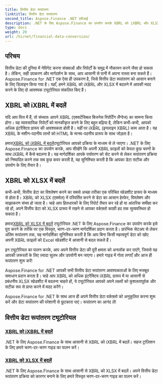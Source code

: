 ```yaml
---
title: वित्तीय डेटा रूपांतरण
linktitle: वित्तीय डेटा रूपांतरण
second_title: Aspose.Finance .NET एपीआई
description: .NET के लिए Aspose.Finance का उपयोग करके XBRL को iXBRL और XLSX में बदलने के बारे में हमारे विस्तृत ट्यूटोरियल देखें। आसानी से अपने वित्तीय डेटा रूपांतरण को सरल बनाएँ।
type: docs
weight: 20
url: /hi/net/financial-data-conversion/
---
```

## परिचय

वित्तीय डेटा की दुनिया में नेविगेट करना संख्याओं और रिपोर्टों के समुद्र में नौकायन करने जैसा हो सकता है। लेकिन, सही उपकरण और मार्गदर्शन के साथ, आप आसानी से पानी में अपना रास्ता बना सकते हैं। Aspose.Finance for .NET एक ऐसा ही उपकरण है, जिसे वित्तीय डेटा रूपांतरण को आसान बनाने के लिए डिज़ाइन किया गया है। यहाँ, हमने XBRL को iXBRL और XLSX में बदलने में आपकी मदद करने के लिए दो आवश्यक ट्यूटोरियल संकलित किए हैं।

## XBRL को iXBRL में बदलें

यदि आप वित्त में हैं, तो संभवतः आपने XBRL (एक्सटेंसिबल बिजनेस रिपोर्टिंग लैंग्वेज) का सामना किया होगा। यह व्यावसायिक रिपोर्टों को मानकीकृत करने के लिए बहुत बढ़िया है, लेकिन कभी-कभी, आपको अधिक इंटरैक्टिव प्रारूप की आवश्यकता होती है। यहीं पर iXBRL (इनलाइन XBRL) काम आता है। यह XBRL के मशीन-पठनीय लाभों को HTML के मानव-पठनीय प्रारूप के साथ जोड़ता है।

 हमारा[XBRL को iXBRL में बदलें](./convert-xbrl-to-ixbrl/)ट्यूटोरियल आपको प्रक्रिया के माध्यम से ले जाएगा। .NET के लिए Aspose.Finance का उपयोग करके, आप सीखेंगे कि अपनी XBRL फ़ाइलों को केवल कुछ चरणों के साथ iXBRL में कैसे बदलना है। यह मार्गदर्शिका आपके पर्यावरण को सेट करने से लेकर रूपांतरण प्रक्रिया को निष्पादित करने तक सब कुछ कवर करती है, यह सुनिश्चित करती है कि आपका डेटा सटीक और उपयोग के लिए तैयार है।

## XBRL को XLSX में बदलें

कभी-कभी, वित्तीय डेटा का विश्लेषण करने का सबसे अच्छा तरीका एक परिचित स्प्रेडशीट प्रारूप के माध्यम से होता है। XBRL को XLSX (एक्सेल) में परिवर्तित करने से डेटा का आसान हेरफेर, विश्लेषण और साझाकरण संभव हो जाता है। चाहे आप हितधारकों के लिए रिपोर्ट तैयार कर रहे हों या आंतरिक समीक्षा कर रहे हों, अपने वित्तीय डेटा को XLSX प्रारूप में रखने से आपका वर्कफ़्लो काफ़ी हद तक सुव्यवस्थित हो सकता है।

 हमारा[XBRL को XLSX में बदलें](./convert-xbrl-to-xlsx/) ट्यूटोरियल .NET के लिए Aspose.Finance का उपयोग करके इसे पूरा करने के तरीके पर एक विस्तृत, चरण-दर-चरण मार्गदर्शिका प्रदान करता है। प्रारंभिक सेटअप से लेकर अंतिम रूपांतरण तक, यह मार्गदर्शिका सुनिश्चित करती है कि आप बिना किसी महत्वपूर्ण डेटा को खोए अपनी XBRL फ़ाइलों को Excel स्प्रेडशीट में आसानी से बदल सकते हैं।

इन ट्यूटोरियल का पालन करके, आप अपने वित्तीय डेटा की पूरी क्षमता को अनलॉक कर पाएंगे, जिससे यह आपकी ज़रूरतों के लिए ज़्यादा सुलभ और उपयोगी बन जाएगा। हमारे गाइड में गोता लगाएँ और आज ही रूपांतरण शुरू करें!

Aspose.Finance for .NET आपकी सभी वित्तीय डेटा रूपांतरण आवश्यकताओं के लिए मजबूत समाधान प्रदान करता है। चाहे आप XBRL को अधिक इंटरैक्टिव iXBRL प्रारूप में या आसानी से प्रबंधनीय XLSX स्प्रेडशीट में बदलना चाहते हों, ये ट्यूटोरियल आपको अपने लक्ष्यों को कुशलतापूर्वक और सटीक रूप से प्राप्त करने में मदद करेंगे।

Aspose.Finance for .NET के साथ आज ही अपने वित्तीय डेटा वर्कफ़्लो को अनुकूलित करना शुरू करें और डेटा रूपांतरण की परेशानी से छुटकारा पाएं। रूपांतरण का आनंद लें!
## वित्तीय डेटा रूपांतरण ट्यूटोरियल
### [XBRL को iXBRL में बदलें](./convert-xbrl-to-ixbrl/)
.NET के लिए Aspose.Finance के साथ आसानी से XBRL को iXBRL में बदलें। सहज ट्रांज़िशन के लिए हमारे चरण-दर-चरण गाइड का पालन करें।
### [XBRL को XLSX में बदलें](./convert-xbrl-to-xlsx/)
.NET के लिए Aspose.Finance के साथ आसानी से XBRL को XLSX में बदलें। अपने वित्तीय डेटा रूपांतरण प्रक्रिया को कारगर बनाने के लिए हमारे विस्तृत चरण-दर-चरण गाइड का पालन करें।